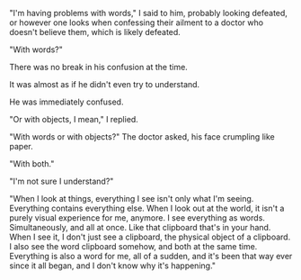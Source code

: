 "I'm having problems with words," I said to him, probably looking defeated, or however one looks when confessing their ailment to a doctor who doesn't believe them, which is likely defeated.

"With words?"

There was no break in his confusion at the time.

It was almost as if he didn't even try to understand.

He was immediately confused.

"Or with objects, I mean," I replied.

"With words or with objects?" The doctor asked, his face crumpling like paper.

"With both."

"I'm not sure I understand?"

"When I look at things, everything I see isn't only what I'm seeing. Everything contains everything else. When I look out at the world, it isn't a purely visual experience for me, anymore. I see everything as words. Simultaneously, and all at once. Like that clipboard that's in your hand. When I see it, I don't just see a clipboard, the physical object of a clipboard. I also see the word clipboard somehow, and both at the same time. Everything is also a word for me, all of a sudden, and it's been that way ever since it all began, and I don't know why it's happening."